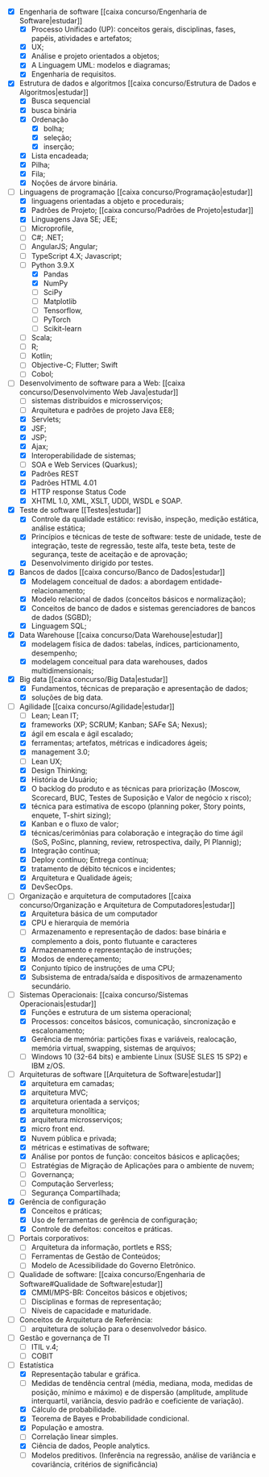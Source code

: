 
- [x] Engenharia de software  [[caixa concurso/Engenharia de Software|estudar]]
	- [x] Processo Unificado (UP): conceitos gerais, disciplinas, fases, papéis, atividades e artefatos; 
	- [x] UX; 
	- [x] Análise e projeto orientados a objetos; 
	- [x] A Linguagem UML: modelos e diagramas; 
	- [x] Engenharia de requisitos. 
- [x] Estrutura de dados e algoritmos [[caixa concurso/Estrutura de Dados e Algoritmos|estudar]]
	- [x] Busca sequencial 
	- [x] busca binária 
	- [x] Ordenação 
		- [x] bolha;
		- [x] seleção;
		- [x] inserção;
	- [x] Lista encadeada;
	- [x] Pilha; 
	- [x] Fila; 
	- [x] Noções de árvore binária. 
- [ ] Linguagens de programação [[caixa concurso/Programação|estudar]]
	- [x] linguagens orientadas a objeto e procedurais;
	- [x] Padrões de Projeto; [[caixa concurso/Padrões de Projeto|estudar]]
	- [x] Linguagens Java SE; JEE;
	- [ ] Microprofile, 
	- [ ] C#; .NET; 
	- [ ] AngularJS; Angular; 
	- [ ] TypeScript 4.X; Javascript;
	- [ ] Python 3.9.X 
		- [x] Pandas
		- [x] NumPy
		- [ ] SciPy
		- [ ] Matplotlib
		- [ ] Tensorflow,
		- [ ] PyTorch 
		- [ ] Scikit-learn
	- [ ] Scala; 
	- [ ] R;
	- [ ] Kotlin; 
	- [ ] Objective-C; Flutter; Swift
	- [ ] Cobol;
- [ ] Desenvolvimento de software para a Web:  [[caixa concurso/Desenvolvimento Web Java|estudar]]
	- [ ] sistemas distribuídos e microsserviços;
	- [ ] Arquitetura e padrões de projeto Java EE8; 
	- [x] Servlets; 
	- [x] JSF;
	- [x] JSP; 
	- [x] Ajax;
	- [x] Interoperabilidade de sistemas; 
	- [ ] SOA e Web Services (Quarkus); 
	- [x] Padrões REST
	- [x] Padrões HTML 4.01
	- [x] HTTP response Status Code
	- [x] XHTML 1.0, XML, XSLT, UDDI, WSDL e SOAP. 
- [x] Teste de software [[Testes|estudar]]
	- [x] Controle da qualidade estático: revisão, inspeção, medição estática, análise estática; 
	- [x] Princípios e técnicas de teste de software: teste de unidade, teste de integração, teste de regressão, teste alfa, teste beta, teste de segurança, teste de aceitação e de aprovação; 
	- [x] Desenvolvimento dirigido por testes. 
- [x] Bancos de dados [[caixa concurso/Banco de Dados|estudar]]
	- [x] Modelagem conceitual de dados: a abordagem entidade-relacionamento;
	- [x] Modelo relacional de dados (conceitos básicos e normalização); 
	- [x] Conceitos de banco de dados e sistemas gerenciadores de bancos de dados (SGBD);
	- [x] Linguagem SQL; 
- [x] Data Warehouse [[caixa concurso/Data Warehouse|estudar]]
	- [x] modelagem física de dados: tabelas, índices, particionamento, desempenho; 
	- [x] modelagem conceitual para data warehouses, dados multidimensionais; 
- [x] Big data [[caixa concurso/Big Data|estudar]]
	- [x] Fundamentos, técnicas de preparação e apresentação de dados; 
	- [x] soluções de big data. 
- [ ] Agilidade [[caixa concurso/Agilidade|estudar]]
	- [ ] Lean; Lean IT; 
	- [x] frameworks (XP; SCRUM; Kanban; SAFe SA; Nexus);
	- [x] ágil em escala e ágil escalado; 
	- [x] ferramentas; artefatos, métricas e indicadores ágeis; 
	- [x] management 3.0; 
	- [ ] Lean UX; 
	- [x] Design Thinking;
	- [x] História de Usuário; 
	- [x] O backlog do produto e as técnicas para priorização (Moscow, Scorecard, BUC, Testes de Suposição e Valor de negócio x risco); 
	- [x] técnica para estimativa de escopo (planning poker, Story points, enquete, T-shirt sizing);
	- [x] Kanban e o fluxo de valor; 
	- [x] técnicas/cerimônias para colaboração e integração do time ágil (SoS, PoSinc, planning, review, retrospectiva, daily, PI Plannig); 
	- [x] Integração contínua;
	- [x] Deploy contínuo; Entrega contínua;
	- [x] tratamento de débito técnicos e incidentes; 
	- [x] Arquitetura e Qualidade ágeis;
	- [x] DevSecOps.
- [ ] Organização e arquitetura de computadores [[caixa concurso/Organização e Arquitetura de Computadores|estudar]]
	- [x] Arquitetura básica de um computador
	- [x] CPU e hierarquia de memória
	- [ ] Armazenamento e representação de dados: base binária e complemento a dois, ponto flutuante e caracteres
	- [x] Armazenamento e representação de instruções; 
	- [x] Modos de endereçamento;
	- [x] Conjunto típico de instruções de uma CPU; 
	- [x] Subsistema de entrada/saída e dispositivos de armazenamento secundário. 
- [ ] Sistemas Operacionais: [[caixa concurso/Sistemas Operacionais|estudar]]
	- [x] Funções e estrutura de um sistema operacional;
	- [x] Processos: conceitos básicos, comunicação, sincronização e escalonamento;
	- [x] Gerência de memória: partições fixas e variáveis, realocação, memória virtual, swapping, sistemas de arquivos; 
	- [ ] Windows 10 (32-64 bits) e ambiente Linux (SUSE SLES 15 SP2) e IBM z/OS.
- [ ] Arquiteturas de software [[Arquitetura de Software|estudar]]
	- [x] arquitetura em camadas;
	- [x] arquitetura MVC;
	- [x] arquitetura orientada a serviços; 
	- [x] arquitetura monolítica;
	- [x] arquitetura microsserviços;
	- [x] micro front end.
	- [x] Nuvem pública e privada;
	- [x] métricas e estimativas de software;
	- [x] Análise por pontos de função: conceitos básicos e aplicações;
	- [ ] Estratégias de Migração de Aplicações para o ambiente de nuvem;
	- [ ] Governança;
	- [ ] Computação Serverless;
	- [ ] Segurança Compartilhada; 
- [x] Gerência de configuração
	- [x] Conceitos e práticas;
	- [x] Uso de ferramentas de gerência de configuração; 
	- [x] Controle de defeitos: conceitos e práticas.
- [ ] Portais corporativos:
	- [ ] Arquitetura da informação, portlets e RSS; 
	- [ ] Ferramentas de Gestão de Conteúdos; 
	- [ ] Modelo de Acessibilidade do Governo Eletrônico.
- [ ] Qualidade de software:  [[caixa concurso/Engenharia de Software#Qualidade de Software|estudar]]
	- [x] CMMI/MPS-BR: Conceitos básicos e objetivos;
	- [ ] Disciplinas e formas de representação; 
	- [ ] Níveis de capacidade e maturidade.
- [ ] Conceitos de Arquitetura de Referência:
	- [ ] arquitetura de solução para o desenvolvedor básico. 
- [ ] Gestão e governança de TI
	- [ ] ITIL v.4; 
	- [ ] COBIT

- [ ] Estatística 
	- [x] Representação tabular e gráfica. 
	- [ ] Medidas de tendência central (média, mediana, moda, medidas de posição, mínimo e máximo) e de dispersão (amplitude, amplitude interquartil, variância, desvio padrão e coeficiente de variação).
	- [x] Cálculo de probabilidade.  
	- [x] Teorema de Bayes e Probabilidade condicional. 
	- [x] População e amostra.
	- [ ] Correlação linear simples. 
	- [x] Ciência de dados, People analytics. 
	- [ ] Modelos preditivos. (Inferência na regressão, análise de variância e covariância, critérios de significância)